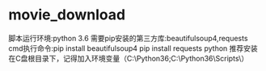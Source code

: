 # movie_download
脚本运行环境:python 3.6
需要pip安装的第三方库:beautifulsoup4,requests
cmd执行命令:pip install beautifulsoup4
            pip install requests
python 推荐安装在C盘根目录下，记得加入环境变量（C:\Python36\;C:\Python36\Scripts\）
